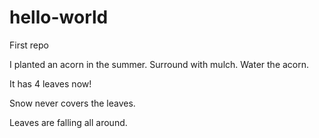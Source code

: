 # hello-world
First repo

I planted an acorn in the summer. Surround with mulch. Water the acorn.

It has 4 leaves now!

Snow never covers the leaves.

Leaves are falling all around.
